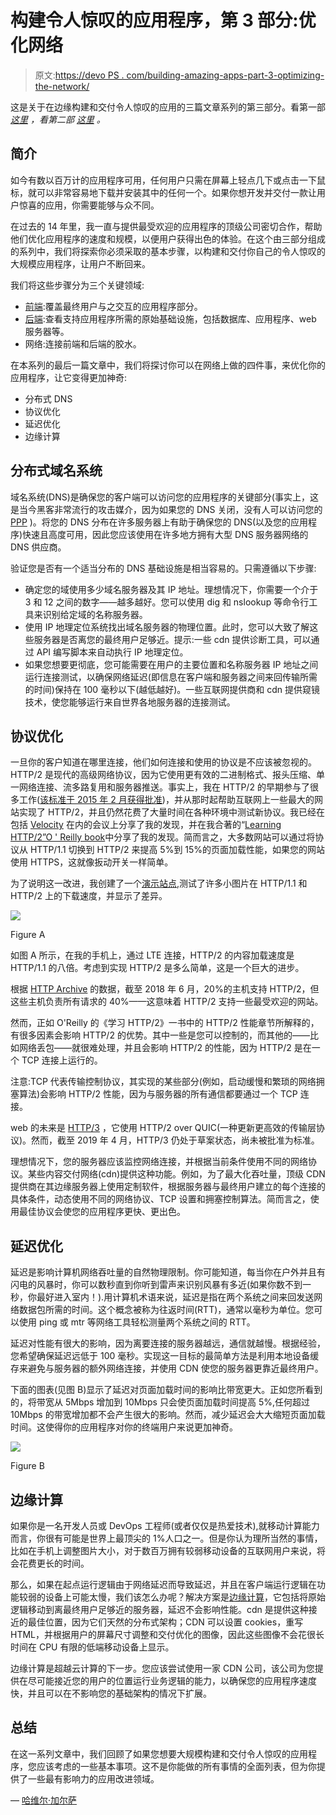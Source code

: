 # 构建令人惊叹的应用程序，第 3 部分:优化网络

> 原文:[https://devo PS . com/building-amazing-apps-part-3-optimizing-the-network/](https://devops.com/building-amazing-apps-part-3-optimizing-the-network/)

这是关于在边缘构建和交付令人惊叹的应用的三篇文章系列的第三部分。看第一部 [*这里*](https://devops.com/building-amazing-apps-part-1-optimizing-the-front-end/) *，看第二部* [*这里*](https://devops.com/building-amazing-apps-part-2-optimizing-the-back-end) *。*

## **简介**

如今有数以百万计的应用程序可用，任何用户只需在屏幕上轻点几下或点击一下鼠标，就可以非常容易地下载并安装其中的任何一个。如果你想开发并交付一款让用户惊喜的应用，你需要能够与众不同。

在过去的 14 年里，我一直与提供最受欢迎的应用程序的顶级公司密切合作，帮助他们优化应用程序的速度和规模，以便用户获得出色的体验。在这个由三部分组成的系列中，我们将探索你必须采取的基本步骤，以构建和交付你自己的令人惊叹的大规模应用程序，让用户不断回来。

我们将这些步骤分为三个关键领域:

*   [前端](https://devops.com/building-amazing-apps-part-1-optimizing-the-front-end/):覆盖最终用户与之交互的应用程序部分。
*   [后端](https://devops.com/building-amazing-apps-part-2-optimizing-the-back-end/):查看支持应用程序所需的原始基础设施，包括数据库、应用程序、web 服务器等。
*   网络:连接前端和后端的胶水。

在本系列的最后一篇文章中，我们将探讨你可以在网络上做的四件事，来优化你的应用程序，让它变得更加神奇:

*   分布式 DNS
*   协议优化
*   延迟优化
*   边缘计算

## **分布式域名系统**

域名系统(DNS)是确保您的客户端可以访问您的应用程序的关键部分(事实上，这是当今黑客非常流行的攻击媒介，因为如果您的 DNS 关闭，没有人可以访问您的 [PPP](https://en.wikipedia.org/wiki/Point-to-Point_Protocol) )。将您的 DNS 分布在许多服务器上有助于确保您的 DNS(以及您的应用程序)快速且高度可用，因此您应该使用在许多地方拥有大型 DNS 服务器网络的 DNS 供应商。

验证您是否有一个适当分布的 DNS 基础设施是相当容易的。只需遵循以下步骤:

*   确定您的域使用多少域名服务器及其 IP 地址。理想情况下，你需要一个介于 3 和 12 之间的数字——越多越好。您可以使用 dig 和 nslookup 等命令行工具来识别给定域的名称服务器。
*   使用 IP 地理定位系统找出域名服务器的物理位置。此时，您可以大致了解这些服务器是否离您的最终用户足够近。提示:一些 cdn 提供诊断工具，可以通过 API 编写脚本来自动执行 IP 地理定位。
*   如果您想要更彻底，您可能需要在用户的主要位置和名称服务器 IP 地址之间运行连接测试，以确保网络延迟(即信息在客户端和服务器之间来回传输所需的时间)保持在 100 毫秒以下(越低越好)。一些互联网提供商和 cdn 提供窥镜技术，使您能够运行来自世界各地服务器的连接测试。

## **协议优化**

一旦你的客户知道在哪里连接，他们如何连接和使用的协议是不应该被忽视的。HTTP/2 是现代的高级网络协议，因为它使用更有效的二进制格式、报头压缩、单一网络连接、流多路复用和服务器推送。事实上，我在 HTTP/2 的早期参与了很多工作([该标准于 2015 年 2 月获得批准](https://www.mnot.net/blog/2015/02/18/http2))，并从那时起帮助互联网上一些最大的网站实现了 HTTP/2，并且仍然花费了大量时间在各种环境中测试新协议。我已经在包括 [Velocity](https://conferences.oreilly.com/velocity/vl-eu-2016/public/schedule/detail/52820) 在内的会议上分享了我的发现，并在我合著的“[Learning HTTP/2”O ' Reilly book](https://amzn.to/2TJbpUU)中分享了我的发现。简而言之，大多数网站可以通过将协议从 HTTP/1.1 切换到 HTTP/2 来提高 5%到 15%的页面加载性能，如果您的网站使用 HTTPS，这就像扳动开关一样简单。

为了说明这一改进，我创建了一个[演示站点](https://http2.akamai.com/),测试了许多小图片在 HTTP/1.1 和 HTTP/2 上的下载速度，并显示了差异。

![](../Images/d828ff1d05fd705a0ff6e44765917e87.png)

Figure A

如图 A 所示，在我的手机上，通过 LTE 连接，HTTP/2 的内容加载速度是 HTTP/1.1 的八倍。考虑到实现 HTTP/2 是多么简单，这是一个巨大的进步。

根据 [HTTP Archive](https://httparchive.org/) 的数据，截至 2018 年 6 月，20%的主机支持 HTTP/2，但这些主机负责所有请求的 40%——这意味着 HTTP/2 支持一些最受欢迎的网站。

然而，正如 O'Reilly 的《学习 HTTP/2》一书中的 HTTP/2 性能章节所解释的，有很多因素会影响 HTTP/2 的优势。其中一些是您可以控制的，而其他的——比如网络丢包——就很难处理，并且会影响 HTTP/2 的性能，因为 HTTP/2 是在一个 TCP 连接上运行的。

注意:TCP 代表传输控制协议，其实现的某些部分(例如，启动缓慢和繁琐的网络拥塞算法)会影响 HTTP/2 性能，因为与服务器的所有通信都要通过一个 TCP 连接。

web 的未来是 [HTTP/3](https://en.wikipedia.org/wiki/HTTP/3) ，它使用 HTTP/2 over QUIC(一种更新更高效的传输层协议)。然而，截至 2019 年 4 月，HTTP/3 仍处于草案状态，尚未被批准为标准。

理想情况下，您的服务器应该监控网络连接，并根据当前条件使用不同的网络协议。某些内容交付网络(cdn)提供这种功能。例如，为了最大化吞吐量，顶级 CDN 提供商在其边缘服务器上使用定制软件，根据服务器与最终用户建立的每个连接的具体条件，动态使用不同的网络协议、TCP 设置和拥塞控制算法。简而言之，使用最佳协议会使您的应用程序更快、更出色。

## **延迟优化**

延迟是影响计算机网络吞吐量的自然物理限制。你可能知道，每当你在户外并且有闪电的风暴时，你可以数秒直到你听到雷声来识别风暴有多近(如果你数不到一秒，你最好进入室内！).用计算机术语来说，延迟是指在两个系统之间来回发送网络数据包所需的时间。这个概念被称为往返时间(RTT)，通常以毫秒为单位。您可以使用 ping 或 mtr 等网络工具轻松测量两个系统之间的 RTT。

延迟对性能有很大的影响，因为离要连接的服务器越远，通信就越慢。根据经验，您希望确保延迟远低于 100 毫秒。实现这一目标的最简单方法是利用本地设备缓存来避免与服务器的额外网络连接，并使用 CDN 使您的服务器更靠近最终用户。

下面的图表(见图 B)显示了延迟对页面加载时间的影响比带宽更大。正如您所看到的，将带宽从 5Mbps 增加到 10Mbps 只会使页面加载时间提高 5%,任何超过 10Mbps 的带宽增加都不会产生很大的影响。然而，减少延迟会大大缩短页面加载时间。这使得你的应用程序对你的终端用户来说更加神奇。

![](../Images/87f1e82f9a5e4905d473ee239bbb021f.png)

Figure B

## **边缘计算**

如果你是一名开发人员或 DevOps 工程师(或者仅仅是热爱技术),就移动计算能力而言，你很有可能是世界上最顶尖的 1%人口之一。但是你认为理所当然的事情，比如在手机上调整图片大小，对于数百万拥有较弱移动设备的互联网用户来说，将会花费更长的时间。

那么，如果在起点运行逻辑由于网络延迟而导致延迟，并且在客户端运行逻辑在功能较弱的设备上可能太慢，我们该怎么办呢？解决方案是[边缘计算](https://en.wikipedia.org/wiki/Edge_computing)，它包括将原始逻辑移动到离最终用户足够近的服务器，延迟不会影响性能。cdn 是提供这种接近的最佳位置，因为它们天然的分布式架构；CDN 可以设置 cookies，重写 HTML，并根据用户的屏幕尺寸调整和交付优化的图像，因此这些图像不会花很长时间在 CPU 有限的低端移动设备上显示。

边缘计算是超越云计算的下一步。您应该尝试使用一家 CDN 公司，该公司为您提供在尽可能接近您的用户的位置运行业务逻辑的能力，以确保您的应用程序速度快，并且可以在不影响您的基础架构的情况下扩展。

## **总结**

在这一系列文章中，我们回顾了如果您想要大规模构建和交付令人惊叹的应用程序，您应该考虑的一些基本事项。这不是你能做的所有事情的全面列表，但为你提供了一些最有影响力的应用改进领域。

— [哈维尔·加尔萨](https://devops.com/author/javier-garza/)